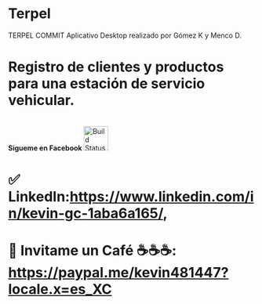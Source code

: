# Terpel
TERPEL COMMIT
Aplicativo Desktop realizado por Gómez K y Menco D.
# Registro de clientes y productos para una estación de servicio vehicular.

<br>
<label><b>Sigueme en Facebook</b></label>
<a href="https://www.facebook.com/kevingomezcantilo"><img src="https://icon-library.com/images/facebook-icon-25x25/facebook-icon-25x25-18.jpg" alt="Build Status" height=50></a>


# ✅ LinkedIn:https://www.linkedin.com/in/kevin-gc-1aba6a165/,
# 💯 Invitame un Café ☕☕☕: https://paypal.me/kevin481447?locale.x=es_XC
